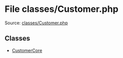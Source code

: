 File classes/Customer.php
=========

Source: [classes/Customer.php](https://github.com/PrestaShop/PrestaShop/blob/1.6.0.7/classes/Customer.php)


Classes
-------

* [CustomerCore](class.CustomerCore.md)

